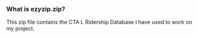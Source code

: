 ### What is ezyzip.zip?
This zip file contains the CTA L Ridership Database I have used to work on my project. 
